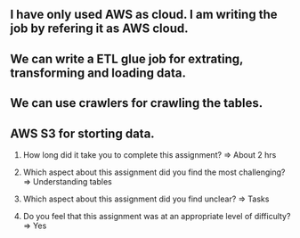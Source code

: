 ## I have only used AWS as cloud. I am writing the job by refering it as AWS cloud.
## We can write a ETL glue job for extrating, transforming and loading data.
## We can use crawlers for crawling the tables.
## AWS S3 for storting data.


1. How long did it take you to complete this assignment?
=> About 2 hrs

2. Which aspect about this assignment did you find the most challenging?
=> Understanding tables

3. Which aspect about this assignment did you find unclear?
=> Tasks

4. Do you feel that this assignment was at an appropriate level of difficulty?
=> Yes